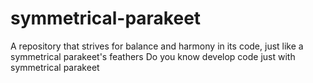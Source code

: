 # symmetrical-parakeet
A repository that strives for balance and harmony in its code, just like a symmetrical parakeet's feathers
Do you know develop code just with symmetrical parakeet
